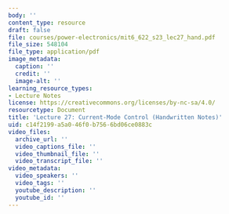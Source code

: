 ```yaml
---
body: ''
content_type: resource
draft: false
file: courses/power-electronics/mit6_622_s23_lec27_hand.pdf
file_size: 548104
file_type: application/pdf
image_metadata:
  caption: ''
  credit: ''
  image-alt: ''
learning_resource_types:
- Lecture Notes
license: https://creativecommons.org/licenses/by-nc-sa/4.0/
resourcetype: Document
title: 'Lecture 27: Current-Mode Control (Handwritten Notes)'
uid: c14f2199-a5a0-46f0-b756-6bd06ce0883c
video_files:
  archive_url: ''
  video_captions_file: ''
  video_thumbnail_file: ''
  video_transcript_file: ''
video_metadata:
  video_speakers: ''
  video_tags: ''
  youtube_description: ''
  youtube_id: ''
---
```


